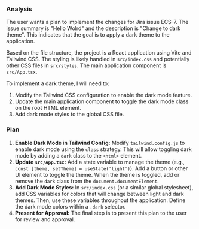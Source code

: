 ### Analysis

The user wants a plan to implement the changes for Jira issue ECS-7. The issue summary is "Hello Wolrd" and the description is "Change to dark theme". This indicates that the goal is to apply a dark theme to the application.

Based on the file structure, the project is a React application using Vite and Tailwind CSS. The styling is likely handled in `src/index.css` and potentially other CSS files in `src/styles`. The main application component is `src/App.tsx`.

To implement a dark theme, I will need to:
1.  Modify the Tailwind CSS configuration to enable the dark mode feature.
2.  Update the main application component to toggle the dark mode class on the root HTML element.
3.  Add dark mode styles to the global CSS file.

### Plan

1.  **Enable Dark Mode in Tailwind Config:** Modify `tailwind.config.js` to enable dark mode using the `class` strategy. This will allow toggling dark mode by adding a `dark` class to the `<html>` element.
2.  **Update `src/App.tsx`:** Add a state variable to manage the theme (e.g., `const [theme, setTheme] = useState('light')`). Add a button or other UI element to toggle the theme. When the theme is toggled, add or remove the `dark` class from the `document.documentElement`.
3.  **Add Dark Mode Styles:** In `src/index.css` (or a similar global stylesheet), add CSS variables for colors that will change between light and dark themes. Then, use these variables throughout the application. Define the dark mode colors within a `.dark` selector.
4.  **Present for Approval:** The final step is to present this plan to the user for review and approval.
